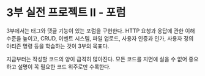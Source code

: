 # 3부 실전 프로젝트 II - 포럼

3부에서는 태그와 댓글 기능이 있는 포럼을 구현한다. HTTP 요청과 응답에 관한 이해 수준을 높이고, CRUD, 이벤트 시스템, 파일 업로드, 사용자 인증과 인가, 사용자 정의 아티즌 명령 등을 학습하는 것이 3부의 목표다.

지금부터는 작성할 코드의 양이 급격히 많아진다. 모든 코드를 지면에 실을 수 없어 중요하고 설명이 꼭 필요한 코드 위주로만 수록한다.